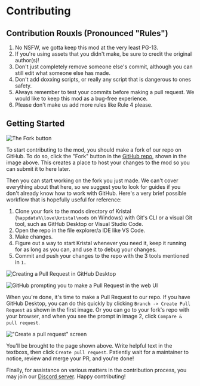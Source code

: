 # Contributing

## Contribution Rouxls (Pronounced "Rules")
1. No NSFW, we gotta keep this mod at the very least PG-13.
2. If you're using assets that you didn't make, be sure to credit the original author(s)!
3. Don't just completely remove someone else's commit, although you can still edit what someone else has made.
4. Don't add doxxing scripts, or really any script that is dangerous to ones safety.
5. Always remember to test your commits before making a pull request. We would like to keep this mod as a bug-free experience.
6. Please don't make us add more rules like Rule 4 please.

## Getting Started
![The Fork button](https://cdn.discordapp.com/attachments/909928008893227068/1091744974770548796/image.png)

To start contributing to the mod, you should make a fork of our repo on GitHub. To do so, click the "Fork" button in the [GitHub repo](https://github.com/BrandonK7200/Dark-Place), shown in the image above. This creates a place to host your changes to the mod so you can submit it to here later.

Then you can start working on the fork you just made. We can't cover everything about that here, so we suggest you to look for guides if you don't already know how to work with GitHub. Here's a very brief possible workflow that is hopefully useful for reference:
1. Clone your fork to the mods directory of Kristal (`%appdata%\love\kristal\mods` on Windows) with Git's CLI or a visual Git tool, such as GitHub Desktop or Visual Studio Code.
2. Open the repo in the file explorer/a IDE like VS Code.
3. Make changes.
4. Figure out a way to start Kristal whenever you need it, keep it running for as long as you can, and use it to debug your changes.
5. Commit and push your changes to the repo with the 3 tools mentioned in `1.`

![Creating a Pull Request in GitHub Desktop](https://cdn.discordapp.com/attachments/909928008893227068/1091748358089097346/image.png)

![GitHub prompting you to make a Pull Request in the web UI](https://cdn.discordapp.com/attachments/1090810261763522662/1091742857943068672/image.png)

When you're done, it's time to make a Pull Request to our repo. If you have GitHub Desktop, you can do this quickly by clicking `Branch -> Create Pull Request` as shown in the first image. Or you can go to your fork's repo with your browser, and when you see the prompt in image 2, click `Compare & pull request`.

!["Create a pull request" screen](https://cdn.discordapp.com/attachments/909928008893227068/1091749411920552047/image.png)

You'll be brought to the page shown above. Write helpful text in the textboxs, then click `Create pull request`. Patiently wait for a maintainer to notice, review and merge your PR, and you're done!

Finally, for assistance on various matters in the contribution process, you may join our [Discord server](https://discord.gg/B2scNCB2). Happy contributing!
